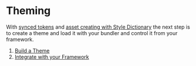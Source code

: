 # Theming

With [synced tokens](./sync.md) and [asset creating with Style
Dictionary](./sync/style-dictionary/extensions.md) the next step is to create a
theme and load it with your bundler and control it from your framework.

1. [Build a Theme](./theming/build.md)
2. [Integrate with your Framework](./theming/frameworks.md)
